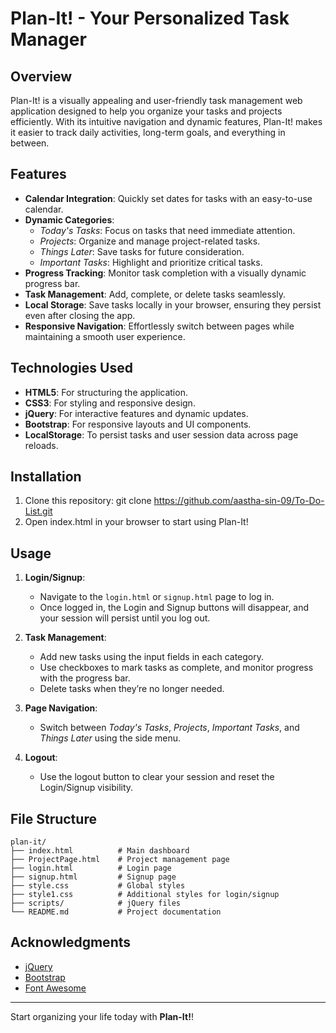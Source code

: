 
# Plan-It! - Your Personalized Task Manager

## Overview
Plan-It! is a visually appealing and user-friendly task management web application designed to help you organize your tasks and projects efficiently. With its intuitive navigation and dynamic features, Plan-It! makes it easier to track daily activities, long-term goals, and everything in between.

## Features
- **Calendar Integration**: Quickly set dates for tasks with an easy-to-use calendar.
- **Dynamic Categories**:
  - *Today's Tasks*: Focus on tasks that need immediate attention.
  - *Projects*: Organize and manage project-related tasks.
  - *Things Later*: Save tasks for future consideration.
  - *Important Tasks*: Highlight and prioritize critical tasks.
- **Progress Tracking**: Monitor task completion with a visually dynamic progress bar.
- **Task Management**: Add, complete, or delete tasks seamlessly.
- **Local Storage**: Save tasks locally in your browser, ensuring they persist even after closing the app.
- **Responsive Navigation**: Effortlessly switch between pages while maintaining a smooth user experience.

## Technologies Used
- **HTML5**: For structuring the application.
- **CSS3**: For styling and responsive design.
- **jQuery**: For interactive features and dynamic updates.
- **Bootstrap**: For responsive layouts and UI components.
- **LocalStorage**: To persist tasks and user session data across page reloads.

## Installation
1. Clone this repository:  git clone https://github.com/aastha-sin-09/To-Do-List.git
2. Open index.html in your browser to start using Plan-It!

## Usage
1. **Login/Signup**:
   - Navigate to the `login.html` or `signup.html` page to log in.
   - Once logged in, the Login and Signup buttons will disappear, and your session will persist until you log out.

2. **Task Management**:
   - Add new tasks using the input fields in each category.
   - Use checkboxes to mark tasks as complete, and monitor progress with the progress bar.
   - Delete tasks when they’re no longer needed.

3. **Page Navigation**:
   - Switch between *Today's Tasks*, *Projects*, *Important Tasks*, and *Things Later* using the side menu.

4. **Logout**:
   - Use the logout button to clear your session and reset the Login/Signup visibility.

## File Structure
```
plan-it/
├── index.html          # Main dashboard
├── ProjectPage.html    # Project management page
├── login.html          # Login page
├── signup.html         # Signup page
├── style.css           # Global styles
├── style1.css          # Additional styles for login/signup
├── scripts/            # jQuery files
└── README.md           # Project documentation
```

## Acknowledgments
- [jQuery](https://jquery.com/)
- [Bootstrap](https://getbootstrap.com/)
- [Font Awesome](https://fontawesome.com/)

---
Start organizing your life today with **Plan-It!**!


